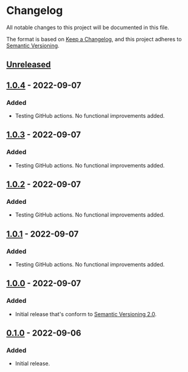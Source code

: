 # Changelog

All notable changes to this project will be documented in this file.

The format is based on [Keep a Changelog](https://keepachangelog.com/en/1.0.0/),
and this project adheres to [Semantic Versioning](https://semver.org/spec/v2.0.0.html).

## [Unreleased]

## [1.0.4] - 2022-09-07

### Added

-   Testing GitHub actions. No functional improvements added.

## [1.0.3] - 2022-09-07

### Added

-   Testing GitHub actions. No functional improvements added.

## [1.0.2] - 2022-09-07

### Added

-   Testing GitHub actions. No functional improvements added.

## [1.0.1] - 2022-09-07

### Added

-   Testing GitHub actions. No functional improvements added.

## [1.0.0] - 2022-09-07

### Added

-   Initial release that's conform to [Semantic Versioning 2.0](https://semver.org).

## [0.1.0] - 2022-09-06

### Added

-   Initial release.

[Unreleased]: https://github.com/mlgr-io/kotlin-whois-parser/compare/1.0.4...HEAD

[1.0.4]: https://github.com/mlgr-io/kotlin-whois-parser/compare/1.0.3...1.0.4

[1.0.3]: https://github.com/mlgr-io/kotlin-whois-parser/compare/1.0.2...1.0.3

[1.0.2]: https://github.com/mlgr-io/kotlin-whois-parser/compare/1.0.1...1.0.2

[1.0.1]: https://github.com/mlgr-io/kotlin-whois-parser/compare/1.0.0...1.0.1

[1.0.0]: https://github.com/mlgr-io/kotlin-whois-parser/compare/0.1.0...1.0.0

[0.1.0]: https://github.com/mlgr-io/kotlin-whois-parser/compare/dd0d7f739fa6721b2fffa9b3a30b4b78f617af22...0.1.0
